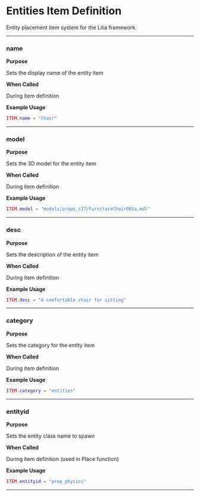 # Entities Item Definition

Entity placement item system for the Lilia framework.

---

### name

**Purpose**

Sets the display name of the entity item

**When Called**

During item definition

**Example Usage**

```lua
ITEM.name = "Chair"
```

---

### model

**Purpose**

Sets the 3D model for the entity item

**When Called**

During item definition

**Example Usage**

```lua
ITEM.model = "models/props_c17/FurnitureChair001a.mdl"
```

---

### desc

**Purpose**

Sets the description of the entity item

**When Called**

During item definition

**Example Usage**

```lua
ITEM.desc = "A comfortable chair for sitting"
```

---

### category

**Purpose**

Sets the category for the entity item

**When Called**

During item definition

**Example Usage**

```lua
ITEM.category = "entities"
```

---

### entityid

**Purpose**

Sets the entity class name to spawn

**When Called**

During item definition (used in Place function)

**Example Usage**

```lua
ITEM.entityid = "prop_physics"
```

---

